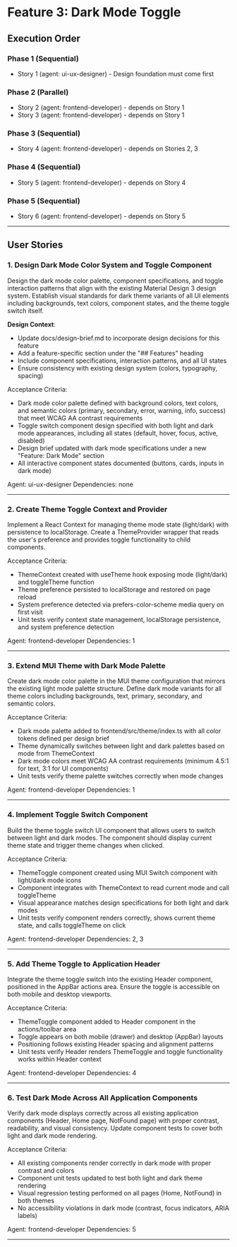 # Feature 3: Dark Mode Toggle

## Execution Order

### Phase 1 (Sequential)
- Story 1 (agent: ui-ux-designer) - Design foundation must come first

### Phase 2 (Parallel)
- Story 2 (agent: frontend-developer) - depends on Story 1
- Story 3 (agent: frontend-developer) - depends on Story 1

### Phase 3 (Sequential)
- Story 4 (agent: frontend-developer) - depends on Stories 2, 3

### Phase 4 (Sequential)
- Story 5 (agent: frontend-developer) - depends on Story 4

### Phase 5 (Sequential)
- Story 6 (agent: frontend-developer) - depends on Story 5

---

## User Stories

### 1. Design Dark Mode Color System and Toggle Component
Design the dark mode color palette, component specifications, and toggle interaction patterns that align with the existing Material Design 3 design system. Establish visual standards for dark theme variants of all UI elements including backgrounds, text colors, component states, and the theme toggle switch itself.

**Design Context**:
- Update docs/design-brief.md to incorporate design decisions for this feature
- Add a feature-specific section under the "## Features" heading
- Include component specifications, interaction patterns, and all UI states
- Ensure consistency with existing design system (colors, typography, spacing)

Acceptance Criteria:
- Dark mode color palette defined with background colors, text colors, and semantic colors (primary, secondary, error, warning, info, success) that meet WCAG AA contrast requirements
- Toggle switch component design specified with both light and dark mode appearances, including all states (default, hover, focus, active, disabled)
- Design brief updated with dark mode specifications under a new "Feature: Dark Mode" section
- All interactive component states documented (buttons, cards, inputs in dark mode)

Agent: ui-ux-designer
Dependencies: none

---

### 2. Create Theme Toggle Context and Provider
Implement a React Context for managing theme mode state (light/dark) with persistence to localStorage. Create a ThemeProvider wrapper that reads the user's preference and provides toggle functionality to child components.

Acceptance Criteria:
- ThemeContext created with useTheme hook exposing mode (light/dark) and toggleTheme function
- Theme preference persisted to localStorage and restored on page reload
- System preference detected via prefers-color-scheme media query on first visit
- Unit tests verify context state management, localStorage persistence, and system preference detection

Agent: frontend-developer
Dependencies: 1

---

### 3. Extend MUI Theme with Dark Mode Palette
Create dark mode color palette in the MUI theme configuration that mirrors the existing light mode palette structure. Define dark mode variants for all theme colors including backgrounds, text, primary, secondary, and semantic colors.

Acceptance Criteria:
- Dark mode palette added to frontend/src/theme/index.ts with all color tokens defined per design brief
- Theme dynamically switches between light and dark palettes based on mode from ThemeContext
- Dark mode colors meet WCAG AA contrast requirements (minimum 4.5:1 for text, 3:1 for UI components)
- Unit tests verify theme palette switches correctly when mode changes

Agent: frontend-developer
Dependencies: 1

---

### 4. Implement Toggle Switch Component
Build the theme toggle switch UI component that allows users to switch between light and dark modes. The component should display current theme state and trigger theme changes when clicked.

Acceptance Criteria:
- ThemeToggle component created using MUI Switch component with light/dark mode icons
- Component integrates with ThemeContext to read current mode and call toggleTheme
- Visual appearance matches design specifications for both light and dark modes
- Unit tests verify component renders correctly, shows current theme state, and calls toggleTheme on click

Agent: frontend-developer
Dependencies: 2, 3

---

### 5. Add Theme Toggle to Application Header
Integrate the theme toggle switch into the existing Header component, positioned in the AppBar actions area. Ensure the toggle is accessible on both mobile and desktop viewports.

Acceptance Criteria:
- ThemeToggle component added to Header component in the actions/toolbar area
- Toggle appears on both mobile (drawer) and desktop (AppBar) layouts
- Positioning follows existing Header spacing and alignment patterns
- Unit tests verify Header renders ThemeToggle and toggle functionality works within Header context

Agent: frontend-developer
Dependencies: 4

---

### 6. Test Dark Mode Across All Application Components
Verify dark mode displays correctly across all existing application components (Header, Home page, NotFound page) with proper contrast, readability, and visual consistency. Update component tests to cover both light and dark mode rendering.

Acceptance Criteria:
- All existing components render correctly in dark mode with proper contrast and colors
- Component unit tests updated to test both light and dark theme rendering
- Visual regression testing performed on all pages (Home, NotFound) in both themes
- No accessibility violations in dark mode (contrast, focus indicators, ARIA labels)

Agent: frontend-developer
Dependencies: 5

---

